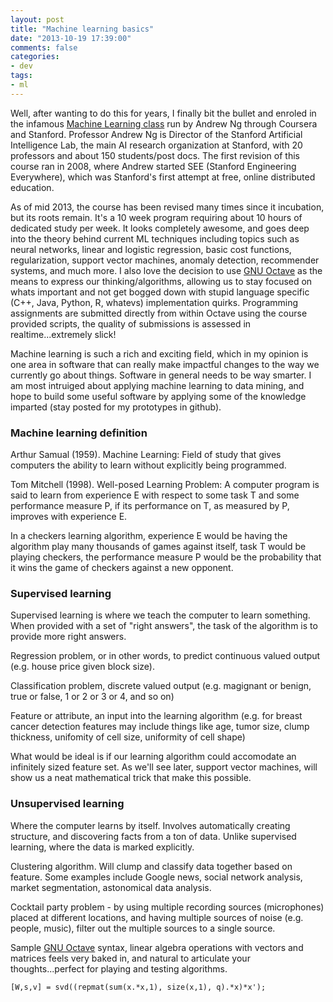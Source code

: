 ```yaml
---
layout: post
title: "Machine learning basics"
date: "2013-10-19 17:39:00"
comments: false
categories:
- dev
tags:
- ml
---
```


Well, after wanting to do this for years, I finally bit the bullet and enroled in the infamous [Machine Learning class](https://www.coursera.org/course/ml) run by Andrew Ng through Coursera and Stanford. Professor Andrew Ng is Director of the Stanford Artificial Intelligence Lab, the main AI research organization at Stanford, with 20 professors and about 150 students/post docs. The first revision of this course ran in 2008, where Andrew started SEE (Stanford Engineering Everywhere), which was Stanford's first attempt at free, online distributed education.

As of mid 2013, the course has been revised many times since it incubation, but its roots remain. It's a 10 week program requiring about 10 hours of dedicated study per week. It looks completely awesome, and goes deep into the theory behind current ML techniques including topics such as neural networks, linear and logistic regression, basic cost functions, regularization, support vector machines, anomaly detection, recommender systems, and much more. I also love the decision to use [GNU Octave](https://www.gnu.org/software/octave/) as the means to express our thinking/algorithms, allowing us to stay focused on whats important and not get bogged down with stupid language specific (C++, Java, Python, R, whatevs) implementation quirks. Programming assignments are submitted directly from within Octave using the course provided scripts, the quality of submissions is assessed in realtime...extremely slick!

Machine learning is such a rich and exciting field, which in my opinion is one area in software that can really make impactful changes to the way we currently go about things. Software in general needs to be way smarter. I am most intruiged about applying machine learning to data mining, and hope to build some useful software by applying some of the knowledge imparted (stay posted for my prototypes in github).


### Machine learning definition

Arthur Samual (1959). Machine Learning: Field of study that gives computers the ability to learn without explicitly being programmed.

Tom Mitchell (1998). Well-posed Learning Problem: A computer program is said to learn from experience E with respect to some task T and some performance measure P, if its performance on T, as measured by P, improves with experience E.

In a checkers learning algorithm, experience E would be having the algorithm play many thousands of games against itself, task T would be playing checkers, the performance measure P would be the probability that it wins the game of checkers against a new opponent. 


### Supervised learning

Supervised learning is where we teach the computer to learn something. When provided with a set of "right answers", the task of the algorithm is to provide more right answers. 

Regression problem, or in other words, to predict continuous valued output (e.g. house price given block size).

Classification problem, discrete valued output (e.g. magignant or benign, true or false, 1 or 2 or 3 or 4, and so on)

Feature or attribute, an input into the learning algorithm (e.g. for breast cancer detection features may include things like age, tumor size, clump thickness, unifomity of cell size, uniformity of cell shape)

What would be ideal is if our learning algorithm could accomodate an infinitely sized feature set. As we'll see later, support vector machines, will show us a neat mathematical trick that make this possible.


### Unsupervised learning

Where the computer learns by itself. Involves automatically creating structure, and discovering facts from a ton of data. Unlike supervised learning, where the data is marked explicitly.

Clustering algorithm. Will clump and classify data together based on feature. Some examples include Google news, social network analysis, market segmentation, astonomical data analysis.

Cocktail party problem - by using multiple recording sources (microphones) placed at different locations, and having multiple sources of noise (e.g. people, music), filter out the multiple sources to a single source.

Sample [GNU Octave](https://www.gnu.org/software/octave/) syntax, linear algebra operations with vectors and matrices feels very baked in, and natural to articulate your thoughts...perfect for playing and testing algorithms.

    [W,s,v] = svd((repmat(sum(x.*x,1), size(x,1), q).*x)*x');
